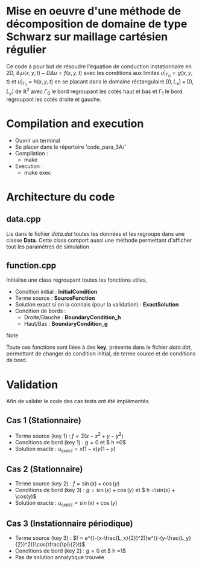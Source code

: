 # Mise en oeuvre d'une méthode de décomposition de domaine de type Schwarz sur maillage cartésien régulier

Ce code à pour but de résoudre l'équation de conduction instationnaire en 2D, $\partial_t u(x,y,t) - D\Delta u = f(x,y,t)$ avec les conditions aux limites $u|_{\Gamma_0} = g(x,y,t)$ et $u|_{\Gamma_1} = h(x,y,t)$ en se placant dans le domaine réctangulaire $[0, L_x ] \times [0, L_y ]$ de $\mathbb{R}^2$ avec $\Gamma_0$ le bord regroupant les cotés haut et bas et $\Gamma_1$ le bord regroupant les cotés droite et gauche.

# Compilation and execution

 - Ouvrir un terminal
 - Se placer dans le répertoire 'code_para_3A/'
 -  Compilation :
    - make
 - Execution : 
    - make exec

# Architecture du code

## data.cpp

Lis dans le fichier _data.dat_ toutes les données et les regroupe dans une classe __Data__.
Cette class comport aussi une méthode permettant d'afficher tout les paramètres de simulation

## function.cpp

Initialise une class regroupant toutes les fonctions utiles,

 - Condition initial :  __InitialCondition__
 - Terme source : __SourceFunction__
 - Solution exact si on la connais (pour la validation) : __ExactSolution__
 - Condition de bords : 
    - Droite/Gauche : __BoundaryCondition_h__
    - Haut/Bas : __BoundaryCondition_g__

> [!NOTE]
> Toute ces fonctions sont liées à des __key__, présente dans le fichier _data.dat_, permettant de changer de condition initial, de terme source et de conditions de bord.


# Validation

Afin de valider le code des cas tests ont été implémentés. 

## Cas 1 (Stationnaire)

 - Terme source (key 1) : $f = 2(x-x^2 + y-y^2)$ 
 - Conditions de bord (key 1) : $g=0$ et $ h =0$
 - Solution exacte : $u_{exact} = x(1-x)y(1-y)$

## Cas 2 (Stationnaire)

 - Terme source (key 2) : $f = \sin(x) + \cos(y)$ 
 - Conditions de bord (key 3) : $g=\sin(x) + \cos(y)$ et $ h =\sin(x) + \cos(y)$
 - Solution exacte : $u_{exact} = \sin(x) + \cos(y)$

## Cas 3 (Instationnaire périodique)

 - Terme source (key 3) : $f = e^{(-(x-\frac{L_x}{2})^2)}e^{(-(y-\frac{L_y}{2})^2)}\cos(\frac{\pi}{2}t)$ 
 - Conditions de bord (key 2) : $g=0$ et $ h =1$
 - Pas de solution annalytique trouvée